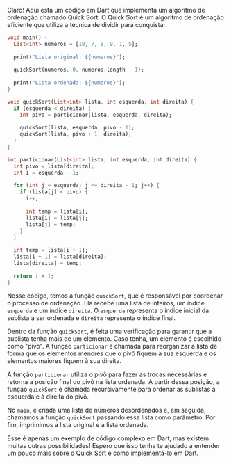 Claro! Aqui está um código em Dart que implementa um algoritmo de ordenação chamado Quick Sort. O Quick Sort é um algoritmo de ordenação eficiente que utiliza a técnica de dividir para conquistar.

```dart
void main() {
  List<int> numeros = [10, 7, 8, 9, 1, 5];
  
  print("Lista original: ${numeros}");
  
  quickSort(numeros, 0, numeros.length - 1);
  
  print("Lista ordenada: ${numeros}");
}

void quickSort(List<int> lista, int esquerda, int direita) {
  if (esquerda < direita) {
    int pivo = particionar(lista, esquerda, direita);
    
    quickSort(lista, esquerda, pivo - 1);
    quickSort(lista, pivo + 1, direita);
  }
}

int particionar(List<int> lista, int esquerda, int direita) {
  int pivo = lista[direita];
  int i = esquerda - 1;
  
  for (int j = esquerda; j <= direita - 1; j++) {
    if (lista[j] < pivo) {
      i++;
      
      int temp = lista[i];
      lista[i] = lista[j];
      lista[j] = temp;
    }
  }
  
  int temp = lista[i + 1];
  lista[i + 1] = lista[direita];
  lista[direita] = temp;
  
  return i + 1;
}
```

Nesse código, temos a função `quickSort`, que é responsável por coordenar o processo de ordenação. Ela recebe uma lista de inteiros, um índice `esquerda` e um índice `direita`. O `esquerda` representa o índice inicial da sublista a ser ordenada e `direita` representa o índice final.

Dentro da função `quickSort`, é feita uma verificação para garantir que a sublista tenha mais de um elemento. Caso tenha, um elemento é escolhido como "pivô". A função `particionar` é chamada para reorganizar a lista de forma que os elementos menores que o pivô fiquem à sua esquerda e os elementos maiores fiquem à sua direita.

A função `particionar` utiliza o pivô para fazer as trocas necessárias e retorna a posição final do pivô na lista ordenada. A partir dessa posição, a função `quickSort` é chamada recursivamente para ordenar as sublistas à esquerda e à direita do pivô.

No `main`, é criada uma lista de números desordenados e, em seguida, chamamos a função `quickSort` passando essa lista como parâmetro. Por fim, imprimimos a lista original e a lista ordenada.

Esse é apenas um exemplo de código complexo em Dart, mas existem muitas outras possibilidades! Espero que isso tenha te ajudado a entender um pouco mais sobre o Quick Sort e como implementá-lo em Dart.